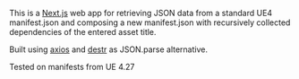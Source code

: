 This is a [Next.js](https://nextjs.org/) web app for retrieving JSON data from a standard UE4 manifest.json and composing a new manifest.json with recursively collected dependencies of the entered asset title.

Built using [axios](https://github.com/axios/axios) and [destr](https://github.com/unjs/destr) as JSON.parse alternative.

Tested on manifests from UE 4.27
